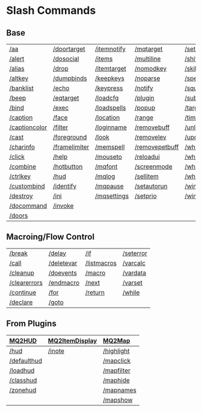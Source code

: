 # Slash Commands

## Base

|   |   |   |   |   |
| :--- | :--- | :--- | :--- | :--- |
| [/aa](aa)                     | [/doortarget](doortarget)     | [/itemnotify](itemnotify)  | [/mqtarget](mqtarget)          | [/setwintitle](setwintitle) |
| [/alert](alert)               | [/dosocial](dosocial)         | [/items](items)            | [/multiline](multiline)        | [/shiftkey](shiftkey)       |
| [/alias](alias)               | [/drop](drop)                 | [/itemtarget](itemtarget)  | [/nomodkey](nomodkey)          | [/skills](skills)           |
| [/altkey](altkey)             | [/dumpbinds](dumpbinds)       | [/keepkeys](keepkeys)      | [/noparse](noparse)            | [/spew](spew)               |
| [/banklist](banklist)         | [/echo](echo)                 | [/keypress](keypress)      | [/notify](notify)              | [/squelch](squelch)         |
| [/beep](beep)                 | [/eqtarget](eqtarget)         | [/loadcfg](loadcfg)        | [/plugin](plugin)              | [/substitute](substitute)   |
| [/bind](bind)                 | [/exec](exec)                 | [/loadspells](loadspells)  | [/popup](popup)                | [/target](target)           |
| [/caption](caption)           | [/face](face)                 | [/location](location)      | [/range](range)                | [/timed](timed)             |
| [/captioncolor](captioncolor) | [/filter](filter)             | [/loginname](loginname)    | [/removebuff](removebuff)      | [/unload](unload)           |
| [/cast](cast)                 | [/foreground](foreground)     | [/look](look)              | [/removelev](removelev)        | [/updateitems](updateitems) |
| [/charinfo](charinfo)         | [/framelimiter](framelimiter) | [/memspell](memspell)      | [/removepetbuff](removepetbuff)| [/where](where)             |
| [/click](click)               | [/help](help)                 | [/mouseto](mouseto)        | [/reloadui](reloadui)          | [/who](who)                 |
| [/combine](combine)           | [/hotbutton](hotbutton)       | [/mqfont](mqfont)          | [/screenmode](screenmode)      | [/whofilter](whofilter)     |
| [/ctrlkey](ctrlkey)           | [/hud](hud)                   | [/mqlog](mqlog)            | [/sellitem](sellitem)          | [/whotarget](whotarget)     |
| [/custombind](custombind)     | [/identify](identify)         | [/mqpause](mqpause)        | [/setautorun](setautorun)      | [/windows](windows)         |
| [/destroy](destroy)           | [/ini](ini)                   | [/mqsettings](mqsettings)  | [/setprio](setprio)            | [/windowstate](windowstate) |
| [/docommand](docommand)       | [/invoke](invoke)             |                            |                                |                             |
| [/doors](doors)               |                               |                            |                                |                             |


## Macroing/Flow Control

|   |   |   |   |
| :--- | :--- | :--- | :--- |
| [/break](break)             | [/delay](delay)            | [/if](if)                   | [/seterror](seterror)    |
| [/call](call)               | [/deletevar](deletevar)    | [/listmacros](listmacros)   | [/varcalc](varcalc)      |
| [/cleanup](cleanup)         | [/doevents](doevents)      | [/macro](macro)             | [/vardata](vardata)      |
| [/clearerrors](clearerrors) | [/endmacro](endmacro)      | [/next](next)               | [/varset](varset)        |
| [/continue](continue)       | [/for](for)                | [/return](return)           | [/while](while)          |
| [/declare](declare)         | [/goto](goto)              |                             |                          |

## From Plugins
| [MQ2HUD](/plugins/core-plugins/mq2hud/)                | [MQ2ItemDisplay](/plugins/core-plugins/mq2itemdisplay/) | [MQ2Map](/plugins/core-plugins/mq2map/)           |
| :--- | :--- | :--- |
| [/hud](/plugins/core-plugins/mq2hud/hud)               | [/inote](/plugins/core-plugins/mq2itemdisplay/inote) | [/highlight](/plugins/core-plugins/mq2map/highlight) |
| [/defaulthud](/plugins/core-plugins/mq2hud/defaulthud) |                                                      | [/mapclick](/plugins/core-plugins/mq2map/mapclick)   |
| [/loadhud](/plugins/core-plugins/mq2hud/loadhud)       |                                                      | [/mapfilter](/plugins/core-plugins/mq2map/mapfilter) |
| [/classhud](/plugins/core-plugins/mq2hud/classhud)     |                                                      | [/maphide](/plugins/core-plugins/mq2map/maphide)     |
| [/zonehud](/plugins/core-plugins/mq2hud/zonehud)       |                                                      | [/mapnames](/plugins/core-plugins/mq2map/mapnames)   |
|                                                        |                                                      | [/mapshow](/plugins/core-plugins/mq2map/mapshow)     |
